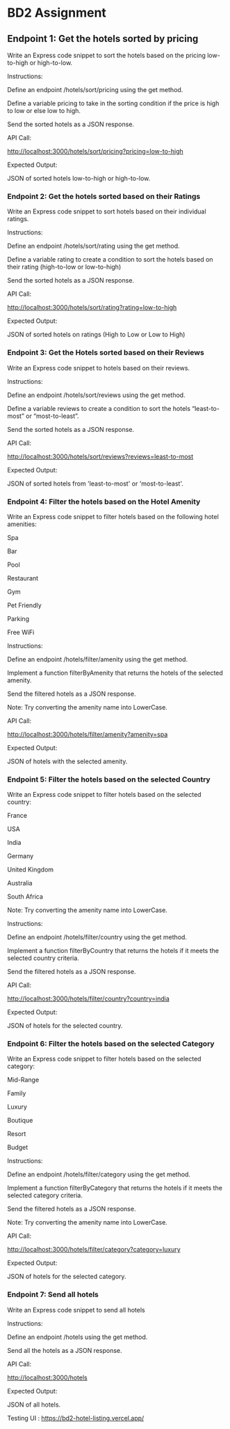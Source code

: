 # BD2 Assignment

## Endpoint 1: Get the hotels sorted by pricing

Write an Express code snippet to sort the hotels based on the pricing low-to-high or high-to-low.

Instructions:

Define an endpoint /hotels/sort/pricing using the get method.

Define a variable pricing to take in the sorting condition if the price is high to low or else low to high.

Send the sorted hotels as a JSON response.

API Call:

<http://localhost:3000/hotels/sort/pricing?pricing=low-to-high>

Expected Output:

JSON of sorted hotels low-to-high or high-to-low.

### Endpoint 2: Get the hotels sorted based on their Ratings

Write an Express code snippet to sort hotels based on their individual ratings.

Instructions:

Define an endpoint /hotels/sort/rating using the get method.

Define a variable rating to create a condition to sort the hotels based on their rating (high-to-low or low-to-high)

Send the sorted hotels as a JSON response.

API Call:

<http://localhost:3000/hotels/sort/rating?rating=low-to-high>

Expected Output:

JSON of sorted hotels on ratings (High to Low or Low to High)

### Endpoint 3: Get the Hotels sorted based on their Reviews

Write an Express code snippet to hotels based on their reviews.

Instructions:

Define an endpoint /hotels/sort/reviews using the get method.

Define a variable reviews to create a condition to sort the hotels “least-to-most” or “most-to-least”.

Send the sorted hotels as a JSON response.

API Call:

<http://localhost:3000/hotels/sort/reviews?reviews=least-to-most>

Expected Output:

JSON of sorted hotels from 'least-to-most' or 'most-to-least'.

### Endpoint 4: Filter the hotels based on the Hotel Amenity

Write an Express code snippet to filter hotels based on the following hotel amenities:

Spa

Bar

Pool

Restaurant

Gym

Pet Friendly

Parking

Free WiFi

Instructions:

Define an endpoint /hotels/filter/amenity using the get method.

Implement a function filterByAmenity that returns the hotels of the selected amenity.

Send the filtered hotels as a JSON response.

Note: Try converting the amenity name into LowerCase.

API Call:

<http://localhost:3000/hotels/filter/amenity?amenity=spa>

Expected Output:

JSON of hotels with the selected amenity.

### Endpoint 5: Filter the hotels based on the selected Country

Write an Express code snippet to filter hotels based on the selected country:

France

USA

India

Germany

United Kingdom

Australia

South Africa

Note: Try converting the amenity name into LowerCase.

Instructions:

Define an endpoint /hotels/filter/country using the get method.

Implement a function filterByCountry that returns the hotels if it meets the selected country criteria.

Send the filtered hotels as a JSON response.

API Call:

<http://localhost:3000/hotels/filter/country?country=india>

Expected Output:

JSON of hotels for the selected country.

### Endpoint 6: Filter the hotels based on the selected Category

Write an Express code snippet to filter hotels based on the selected category:

Mid-Range

Family

Luxury

Boutique

Resort

Budget

Instructions:

Define an endpoint /hotels/filter/category using the get method.

Implement a function filterByCategory that returns the hotels if it meets the selected category criteria.

Send the filtered hotels as a JSON response.

Note: Try converting the amenity name into LowerCase.

API Call:

<http://localhost:3000/hotels/filter/category?category=luxury>

Expected Output:

JSON of hotels for the selected category.

### Endpoint 7: Send all hotels

Write an Express code snippet to send all hotels

Instructions:

Define an endpoint /hotels using the get method.

Send all the hotels as a JSON response.

API Call:

<http://localhost:3000/hotels>

Expected Output:

JSON of all hotels.



Testing UI : 
https://bd2-hotel-listing.vercel.app/
